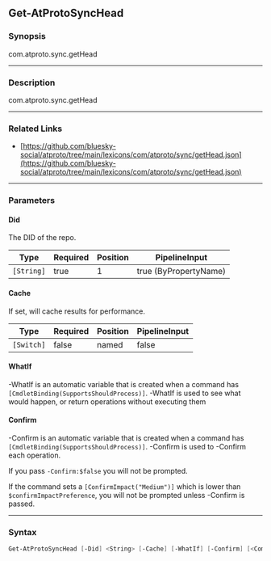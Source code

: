 Get-AtProtoSyncHead
-------------------




### Synopsis
com.atproto.sync.getHead



---


### Description

com.atproto.sync.getHead



---


### Related Links
* [https://github.com/bluesky-social/atproto/tree/main/lexicons/com/atproto/sync/getHead.json](https://github.com/bluesky-social/atproto/tree/main/lexicons/com/atproto/sync/getHead.json)





---


### Parameters
#### **Did**

The DID of the repo.






|Type      |Required|Position|PipelineInput        |
|----------|--------|--------|---------------------|
|`[String]`|true    |1       |true (ByPropertyName)|



#### **Cache**

If set, will cache results for performance.






|Type      |Required|Position|PipelineInput|
|----------|--------|--------|-------------|
|`[Switch]`|false   |named   |false        |



#### **WhatIf**
-WhatIf is an automatic variable that is created when a command has ```[CmdletBinding(SupportsShouldProcess)]```.
-WhatIf is used to see what would happen, or return operations without executing them
#### **Confirm**
-Confirm is an automatic variable that is created when a command has ```[CmdletBinding(SupportsShouldProcess)]```.
-Confirm is used to -Confirm each operation.

If you pass ```-Confirm:$false``` you will not be prompted.


If the command sets a ```[ConfirmImpact("Medium")]``` which is lower than ```$confirmImpactPreference```, you will not be prompted unless -Confirm is passed.



---


### Syntax
```PowerShell
Get-AtProtoSyncHead [-Did] <String> [-Cache] [-WhatIf] [-Confirm] [<CommonParameters>]
```
